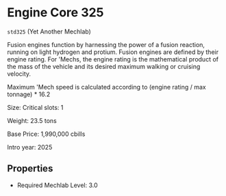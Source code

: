 # Engine Core 325

`std325` (Yet Another Mechlab)

Fusion engines function by harnessing the power of a fusion reaction, running on light hydrogen and protium. Fusion engines are defined by their engine rating. For 'Mechs, the engine rating is the mathematical product of the mass of the vehicle and its desired maximum walking or cruising velocity.

Maximum 'Mech speed is calculated according to (engine rating / max tonnage) * 16.2

Size: Critical slots: 1

Weight: 23.5 tons

Base Price: 1,990,000 cbills

Intro year: 2025

## Properties
* Required Mechlab Level: 3.0 
